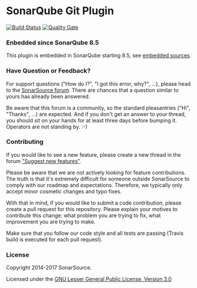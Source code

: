 # SonarQube Git Plugin

[![Build Status](https://api.cirrus-ci.com/github/SonarSource/sonar-scm-git.svg)](https://cirrus-ci.com/github/SonarSource/sonar-scm-git) [![Quality Gate](https://next.sonarqube.com/sonarqube/api/project_badges/measure?project=org.sonarsource.scm.git%3Asonar-scm-git&metric=alert_status)](https://next.sonarqube.com/sonarqube/dashboard?id=org.sonarsource.scm.git%3Asonar-scm-git)

### Enbedded since SonarQube 8.5

This plugin is embedded in SonarQube starting 8.5, see [embedded sources](https://github.com/SonarSource/sonarqube/tree/master/sonar-scanner-engine/src/main/java/org/sonar/scm/git).

### Have Question or Feedback?

For support questions ("How do I?", "I got this error, why?", ...), please head to the [SonarSource forum](https://community.sonarsource.com/c/help). There are chances that a question similar to yours has already been answered.

Be aware that this forum is a community, so the standard pleasantries ("Hi", "Thanks", ...) are expected. And if you don't get an answer to your thread, you should sit on your hands for at least three days before bumping it. Operators are not standing by. :-)

### Contributing

If you would like to see a new feature, please create a new thread in the forum ["Suggest new features"](https://community.sonarsource.com/c/suggestions/features).

Please be aware that we are not actively looking for feature contributions. The truth is that it's extremely difficult for someone outside SonarSource to comply with our roadmap and expectations. Therefore, we typically only accept minor cosmetic changes and typo fixes.

With that in mind, if you would like to submit a code contribution, please create a pull request for this repository. Please explain your motives to contribute this change: what problem you are trying to fix, what improvement you are trying to make.

Make sure that you follow our code style and all tests are passing (Travis build is executed for each pull request).

### License

Copyright 2014-2017 SonarSource.

Licensed under the [GNU Lesser General Public License, Version 3.0](http://www.gnu.org/licenses/lgpl.txt)
